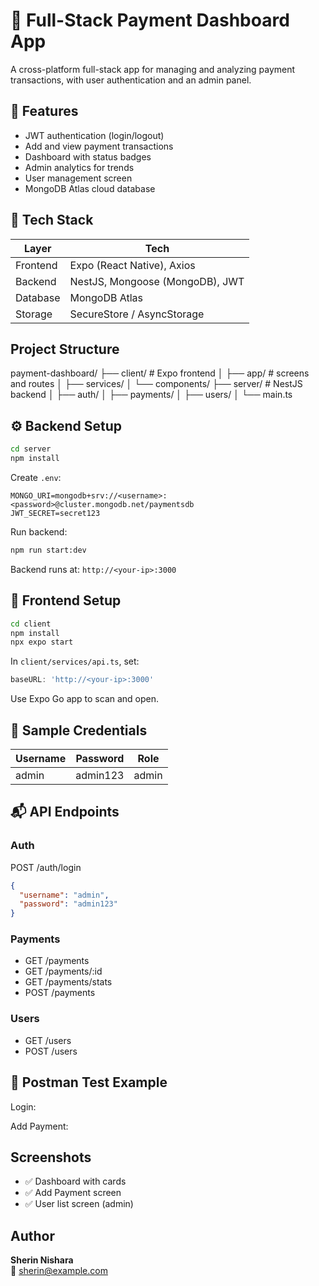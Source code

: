 # 🧾 Full-Stack Payment Dashboard App

A cross-platform full-stack app for managing and analyzing payment transactions, with user authentication and an admin panel.

## 🚀 Features
-  JWT authentication (login/logout)
-  Add and view payment transactions
-  Dashboard with status badges
-  Admin analytics for trends
-  User management screen
-  MongoDB Atlas cloud database

## 🧰 Tech Stack

| Layer     | Tech                                  |
|-----------|---------------------------------------|
| Frontend  | Expo (React Native), Axios            |
| Backend   | NestJS, Mongoose (MongoDB), JWT       |
| Database  | MongoDB Atlas                         |
| Storage   | SecureStore / AsyncStorage            |

## Project Structure
payment-dashboard/
├── client/       # Expo frontend
│   ├── app/      # screens and routes
│   ├── services/
│   └── components/
├── server/       # NestJS backend
│   ├── auth/
│   ├── payments/
│   ├── users/
│   └── main.ts

## ⚙️ Backend Setup

```bash
cd server
npm install
```

Create `.env`:
```
MONGO_URI=mongodb+srv://<username>:<password>@cluster.mongodb.net/paymentsdb
JWT_SECRET=secret123
```

Run backend:
```bash
npm run start:dev
```

Backend runs at: `http://<your-ip>:3000`

## 📱 Frontend Setup

```bash
cd client
npm install
npx expo start
```

In `client/services/api.ts`, set:
```ts
baseURL: 'http://<your-ip>:3000'
```

Use Expo Go app to scan and open.

## 🔐 Sample Credentials

| Username | Password   | Role   |
|----------|------------|--------|
| admin    | admin123   | admin  |

## 📬 API Endpoints

### Auth
POST /auth/login  
```json
{
  "username": "admin",
  "password": "admin123"
}
```

### Payments
- GET    /payments
- GET    /payments/:id
- GET    /payments/stats
- POST   /payments

### Users
- GET    /users
- POST   /users

## 🧪 Postman Test Example

Login:

Add Payment:

##  Screenshots

- ✅ Dashboard with cards
- ✅ Add Payment screen
- ✅ User list screen (admin)


##  Author
**Sherin Nishara**  
📧 sherin@example.com
